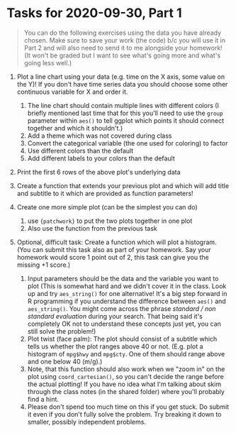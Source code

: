 # Tasks for 2020-09-30, Part 1

> You can do the following exercises using the data you have already chosen. Make sure to save your work (the code) b/c you will use it in Part 2 and will also need to send it to me alongside your homework! (It won't be graded but I want to see what's going more and what's going less well.)

1. Plot a line chart using your data (e.g. time on the X axis, some value on the Y)!
If you don't have time series data you should choose some other continuous variable for X and order it. 
    1. The line chart should contain multiple lines with different colors (I briefly mentioned last time that for this you'll need to use the `group` parameter within `aes()` to tell ggplot which points it should connect together and which it shouldn't.)
    1. Add a theme which was not covered during class
    1. Convert the categorical variable (the one used for coloring) to factor
    1. Use different colors than the default
    1. Add different labels to your colors than the default

1. Print the first 6 rows of the above plot's underlying data

1. Create a function that extends your previous plot and which will add title and subtitle to it which are provided as function parameters!

1. Create one more simple plot (can be the simplest you can do)
    1. use `{patchwork}` to put the two plots together in one plot
    1. Also use the function from the previous task

1. Optional, difficult task: Create a function which will plot a histogram. (You can submit this task also as part of your homework. Say your homework would score 1 point out of 2, this task can give you the missing +1 score.)
    1. Input parameters should be the data and the variable you want to plot (This is somewhat hard and we didn't cover it in the class. Look up and try `aes_string()` for one alternative! It's a big step forward in R programming if you understand the difference between `aes()` and `aes_string()`. You might come across the phrase *standard / non standard evaluation* during your search. That being said it's completely OK not to understand these concepts just yet, you can still solve the problem!)
    1. Plot twist (face palm): The plot should consist of a subtitle which tells us whether the plot ranges above 40 or not. (E.g. plot a histogram of `mpg$hwy` and `mpg$cty`. One of them should range above and one below 40 (m/g).)
    1. Note, that this function should also work when we "zoom in" on the plot using `coord_cartesian()`, so you can't decide the range before the actual plotting! If you have no idea what I'm talking about skim through the class notes (in the shared folder) where you'll probably find a hint.
    1. Please don't spend too much time on this if you get stuck. Do submit it even if you don't fully solve the problem. Try breaking it down to smaller, possibly independent problems.
